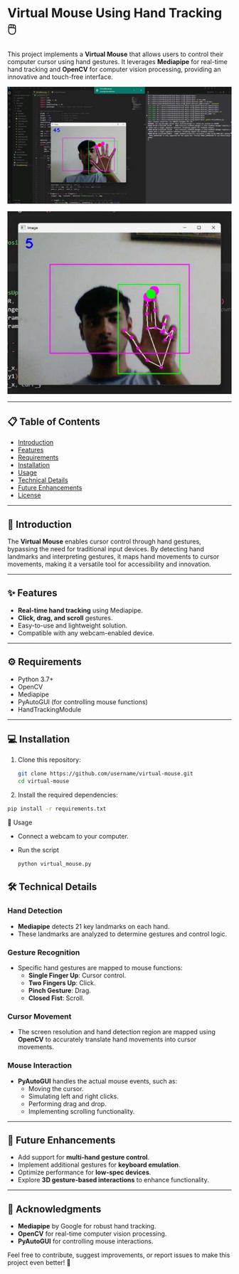 # Virtual Mouse Using Hand Tracking 🖱️

This project implements a **Virtual Mouse** that allows users to control their computer cursor using hand gestures. It leverages **Mediapipe** for real-time hand tracking and **OpenCV** for computer vision processing, providing an innovative and touch-free interface.

![Results](https://github.com/manumishra12/Virtual-Mouse/blob/main/Images/1.png)


![Results](https://github.com/manumishra12/Virtual-Mouse/blob/main/Images/2.png)

---

## 📋 Table of Contents
- [Introduction](#introduction)
- [Features](#features)
- [Requirements](#requirements)
- [Installation](#installation)
- [Usage](#usage)
- [Technical Details](#technical-details)
- [Future Enhancements](#future-enhancements)
- [License](#license)

---

## 📖 Introduction

The **Virtual Mouse** enables cursor control through hand gestures, bypassing the need for traditional input devices. By detecting hand landmarks and interpreting gestures, it maps hand movements to cursor movements, making it a versatile tool for accessibility and innovation.

---

## ✨ Features

- **Real-time hand tracking** using Mediapipe.
- **Click, drag, and scroll** gestures.
- Easy-to-use and lightweight solution.
- Compatible with any webcam-enabled device.

---

## ⚙️ Requirements

- Python 3.7+
- OpenCV
- Mediapipe
- PyAutoGUI (for controlling mouse functions)
- HandTrackingModule

---

## 💻 Installation

1. Clone this repository:
   ```bash
   git clone https://github.com/username/virtual-mouse.git
   cd virtual-mouse
   ```

2. Install the required dependencies:
  ```bash
  pip install -r requirements.txt
   ```

🚀 Usage
- Connect a webcam to your computer.
- Run the script

  ```bash
  python virtual_mouse.py
  ```

## 🛠️ Technical Details

### **Hand Detection**
- **Mediapipe** detects 21 key landmarks on each hand.
- These landmarks are analyzed to determine gestures and control logic.

### **Gesture Recognition**
- Specific hand gestures are mapped to mouse functions:
  - **Single Finger Up**: Cursor control.
  - **Two Fingers Up**: Click.
  - **Pinch Gesture**: Drag.
  - **Closed Fist**: Scroll.

### **Cursor Movement**
- The screen resolution and hand detection region are mapped using **OpenCV** to accurately translate hand movements into cursor movements.

### **Mouse Interaction**
- **PyAutoGUI** handles the actual mouse events, such as:
  - Moving the cursor.
  - Simulating left and right clicks.
  - Performing drag and drop.
  - Implementing scrolling functionality.

---

## 🚀 Future Enhancements

- Add support for **multi-hand gesture control**.
- Implement additional gestures for **keyboard emulation**.
- Optimize performance for **low-spec devices**.
- Explore **3D gesture-based interactions** to enhance functionality.

---

## 🌟 Acknowledgments

- **Mediapipe** by Google for robust hand tracking.
- **OpenCV** for real-time computer vision processing.
- **PyAutoGUI** for controlling mouse interactions.

Feel free to contribute, suggest improvements, or report issues to make this project even better! 🚀


